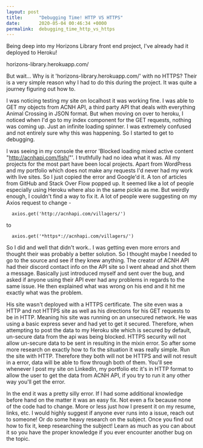 ```yaml
---
layout: post
title:      "Debugging Time! HTTP VS HTTPS"
date:       2020-05-04 00:46:34 +0000
permalink:  debugging_time_http_vs_https
---
```



Being deep into my Horizons Library front end project, I've already had it deployed to Heroku!

horizons-library.herokuapp.com/

But wait... Why is it 'horizons-library.herokuapp.com/' with no HTTPS? Their is a very simple reason why I had to do this during the project. It was quite a journey figuring out how to.

I was noticing testing my site on localhost it was working fine. I was able to GET my objects from ACNH API, a third party API that deals with everything Animal Crossing in JSON format. But when moving on over to heroku, I noticed when I'd go to my index component for the GET requests, nothing was coming up. Just an infinite loading spinner. I was extremely confused and not entirely sure why this was happening. So I started to get to debugging.

I was seeing in my console the error 'Blocked loading mixed active content "http://acnhapi.com/fish/"'. I truthfully had no idea what it was. All my projects for the most part have been local projects. Apart from WordPress and my portfolio which does not make any requests I'd never had my work with live sites. So I just copied the error and Google'd it. A ton of articles from GitHub and Stack Over Flow popped up. It seemed like a lot of people especially using Heroku where also in the same pickle as me. But weirdly enough, I couldn't find a way to fix it. A lot of people were suggesting on my Axios request to change - 


```
  axios.get('http://acnhapi.com/villagers/')
```

to 

```
  axios.get('*https*://acnhapi.com/villagers/')
```

So I did and well that didn't work.. I was getting even more errors and thought their was probably a better solution. So I thought maybe I needed to go to the source and see if they knew anything. The creator of ACNH API had their discord contact info on the API site so I went ahead and shot them a message. Basically just introduced myself and sent over the bug, and asked if anyone using their API ever had any problems in regards to the same issue. He then explained what was wrong on his end and it hit me exactly what was the problem. 

His site wasn't deployed with a HTTPS certificate. The site even was a HTTP and not HTTPS site as well as his directions for his GET requests to be in HTTP. Meaning his site was running on an unsecured network. He was using a basic express sever and had yet to get it secured. Therefore, when attempting to post the data to my Heroku site which is secured by default, un-secure data from the api was being blocked. HTTPS security will not allow un-secure data to be sent in resulting in the mixin error. So after some more research on exactly how to fix the situation it was really simple. Run the site with HTTP. Therefore they both will not be HTTPS and will not result in a error, data will be able to flow through both of them. You'll see whenever I post my site on LinkedIn, my portfolio etc it's in HTTP format to allow the user to get the data from ACNH API, if you try to run it any other way you'll get the error.

In the end it was a pretty silly error. If I had some additional knowledge before hand on the matter it was an easy fix. Not even a fix because none of the code had to change. More or less just how I present it on my resume, links, etc. I would highly suggest if anyone ever runs into a issue, reach out to someone! Or do some heavy research on the subject. Once you find out how to fix it, keep researching the subject! Learn as much as you can about it so you have the proper knowledge if you ever encounter another bug on the topic. 
